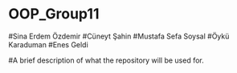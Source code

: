 # OOP_Group11

#Sina Erdem Özdemir
#Cüneyt Şahin
#Mustafa Sefa Soysal
#Öykü Karaduman
#Enes Geldi

#A brief description of what the repository will be used for.
